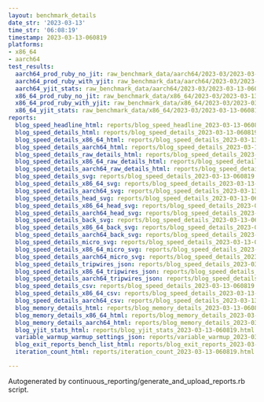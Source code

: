 ```yaml
---
layout: benchmark_details
date_str: '2023-03-13'
time_str: '06:08:19'
timestamp: 2023-03-13-060819
platforms:
- x86_64
- aarch64
test_results:
  aarch64_prod_ruby_no_jit: raw_benchmark_data/aarch64/2023-03/2023-03-13-060819_basic_benchmark_aarch64_prod_ruby_no_jit.json
  aarch64_prod_ruby_with_yjit: raw_benchmark_data/aarch64/2023-03/2023-03-13-060819_basic_benchmark_aarch64_prod_ruby_with_yjit.json
  aarch64_yjit_stats: raw_benchmark_data/aarch64/2023-03/2023-03-13-060819_basic_benchmark_aarch64_yjit_stats.json
  x86_64_prod_ruby_no_jit: raw_benchmark_data/x86_64/2023-03/2023-03-13-060819_basic_benchmark_x86_64_prod_ruby_no_jit.json
  x86_64_prod_ruby_with_yjit: raw_benchmark_data/x86_64/2023-03/2023-03-13-060819_basic_benchmark_x86_64_prod_ruby_with_yjit.json
  x86_64_yjit_stats: raw_benchmark_data/x86_64/2023-03/2023-03-13-060819_basic_benchmark_x86_64_yjit_stats.json
reports:
  blog_speed_headline_html: reports/blog_speed_headline_2023-03-13-060819.html
  blog_speed_details_html: reports/blog_speed_details_2023-03-13-060819.html
  blog_speed_details_x86_64_html: reports/blog_speed_details_2023-03-13-060819.x86_64.html
  blog_speed_details_aarch64_html: reports/blog_speed_details_2023-03-13-060819.aarch64.html
  blog_speed_details_raw_details_html: reports/blog_speed_details_2023-03-13-060819.raw_details.html
  blog_speed_details_x86_64_raw_details_html: reports/blog_speed_details_2023-03-13-060819.x86_64.raw_details.html
  blog_speed_details_aarch64_raw_details_html: reports/blog_speed_details_2023-03-13-060819.aarch64.raw_details.html
  blog_speed_details_svg: reports/blog_speed_details_2023-03-13-060819.svg
  blog_speed_details_x86_64_svg: reports/blog_speed_details_2023-03-13-060819.x86_64.svg
  blog_speed_details_aarch64_svg: reports/blog_speed_details_2023-03-13-060819.aarch64.svg
  blog_speed_details_head_svg: reports/blog_speed_details_2023-03-13-060819.head.svg
  blog_speed_details_x86_64_head_svg: reports/blog_speed_details_2023-03-13-060819.x86_64.head.svg
  blog_speed_details_aarch64_head_svg: reports/blog_speed_details_2023-03-13-060819.aarch64.head.svg
  blog_speed_details_back_svg: reports/blog_speed_details_2023-03-13-060819.back.svg
  blog_speed_details_x86_64_back_svg: reports/blog_speed_details_2023-03-13-060819.x86_64.back.svg
  blog_speed_details_aarch64_back_svg: reports/blog_speed_details_2023-03-13-060819.aarch64.back.svg
  blog_speed_details_micro_svg: reports/blog_speed_details_2023-03-13-060819.micro.svg
  blog_speed_details_x86_64_micro_svg: reports/blog_speed_details_2023-03-13-060819.x86_64.micro.svg
  blog_speed_details_aarch64_micro_svg: reports/blog_speed_details_2023-03-13-060819.aarch64.micro.svg
  blog_speed_details_tripwires_json: reports/blog_speed_details_2023-03-13-060819.tripwires.json
  blog_speed_details_x86_64_tripwires_json: reports/blog_speed_details_2023-03-13-060819.x86_64.tripwires.json
  blog_speed_details_aarch64_tripwires_json: reports/blog_speed_details_2023-03-13-060819.aarch64.tripwires.json
  blog_speed_details_csv: reports/blog_speed_details_2023-03-13-060819.csv
  blog_speed_details_x86_64_csv: reports/blog_speed_details_2023-03-13-060819.x86_64.csv
  blog_speed_details_aarch64_csv: reports/blog_speed_details_2023-03-13-060819.aarch64.csv
  blog_memory_details_html: reports/blog_memory_details_2023-03-13-060819.html
  blog_memory_details_x86_64_html: reports/blog_memory_details_2023-03-13-060819.x86_64.html
  blog_memory_details_aarch64_html: reports/blog_memory_details_2023-03-13-060819.aarch64.html
  blog_yjit_stats_html: reports/blog_yjit_stats_2023-03-13-060819.html
  variable_warmup_warmup_settings_json: reports/variable_warmup_2023-03-13-060819.warmup_settings.json
  blog_exit_reports_bench_list_html: reports/blog_exit_reports_2023-03-13-060819.bench_list.html
  iteration_count_html: reports/iteration_count_2023-03-13-060819.html

---
```

Autogenerated by continuous_reporting/generate_and_upload_reports.rb script.
